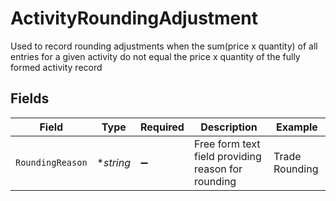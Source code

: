 # ActivityRoundingAdjustment

Used to record rounding adjustments when the sum(price x quantity) of all entries for a given activity do not equal the price x quantity of the fully formed activity record


## Fields

| Field                                              | Type                                               | Required                                           | Description                                        | Example                                            |
| -------------------------------------------------- | -------------------------------------------------- | -------------------------------------------------- | -------------------------------------------------- | -------------------------------------------------- |
| `RoundingReason`                                   | **string*                                          | :heavy_minus_sign:                                 | Free form text field providing reason for rounding | Trade Rounding                                     |